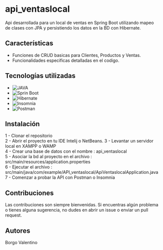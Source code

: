 # api_ventaslocal
Api desarrollada para un local de ventas en Spring Boot utilizando mapeo de clases con JPA y persistiendo los datos en la BD con Hibernate.

## Características

- Funciones de CRUD basicas para Clientes, Productos y Ventas.
- Funcionalidades especificas detalladas en el codigo.

## Tecnologías utilizadas

- ![JAVA](https://img.shields.io/badge/Java-ED8B00?style=for-the-badge&logo=openjdk&logoColor=white)</br>
- ![Sprin Boot](https://img.shields.io/badge/-Spring%20Boot-333333?style=flat&logo=SpringBoot&logoColor=563D7)</br>
- ![Hibernate](https://img.shields.io/badge/-Hibernate-333333?style=flat&logo=Hibernate&logoColor=563D77)</br>
- ![Insomnia](https://img.shields.io/badge/-Insomnia-333333?style=flat&logo=insomnia)</br>
- ![Postman](https://img.shields.io/badge/-Postman-333333?style=flat&logo=Postman)</br>

## Instalación
1 - Clonar el repositorio</br>
2 - Abrir el proyecto en tu IDE Intelij o NetBeans.
3 - Levantar un servidor local en XAMPP o WAMP</br>
4 - Crear una base de datos con el nombre : api_ventaslocal</br>
5 - Asociar la bd al proyecto en el archivo : src/main/resources/application.properties</br>
6 - Ejecutar el archivo : src/main/java/com/example/API_ventaslocal/ApiVentaslocalApplication.java</br>
7 - Comenzar a probar la API con Postman o Insomnia</br>

## Contribuciones

Las contribuciones son siempre bienvenidas. Si encuentras algún problema o tienes alguna sugerencia, no dudes en abrir un issue o enviar un pull request.

## Autores

Borgo Valentino</br>

